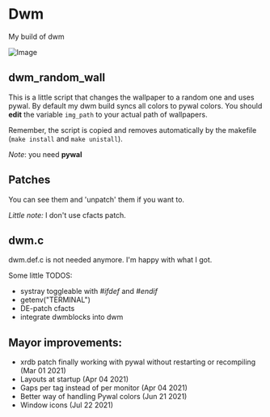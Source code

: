 # Dwm
My build of dwm

![Image](PersonalBuild/rice.gif "dwm")

## dwm_random_wall
This is a little script that changes the wallpaper to a random one and uses
pywal. By default my dwm build syncs all colors to pywal colors. You should
**edit** the variable `img_path` to your actual path of wallpapers.

Remember, the script is copied and removes automatically by the makefile (`make
install` and `make unistall`).

_Note_: you need **pywal**

## Patches
You can see them and 'unpatch' them if you want to.

_Little note:_ I don't use cfacts patch.

## dwm.c
dwm.def.c is not needed anymore. I'm happy with what I got.

Some little TODOS:
- systray toggleable with _#ifdef_ and _#endif_
- getenv("TERMINAL")
- DE-patch cfacts
- integrate dwmblocks into dwm

## Mayor improvements:
- xrdb patch finally working with pywal without restarting or recompiling (Mar
  01 2021)
- Layouts at startup (Apr 04 2021)
- Gaps per tag instead of per monitor (Apr 04 2021)
- Better way of handling Pywal colors (Jun 21 2021)
- Window icons (Jul 22 2021)
